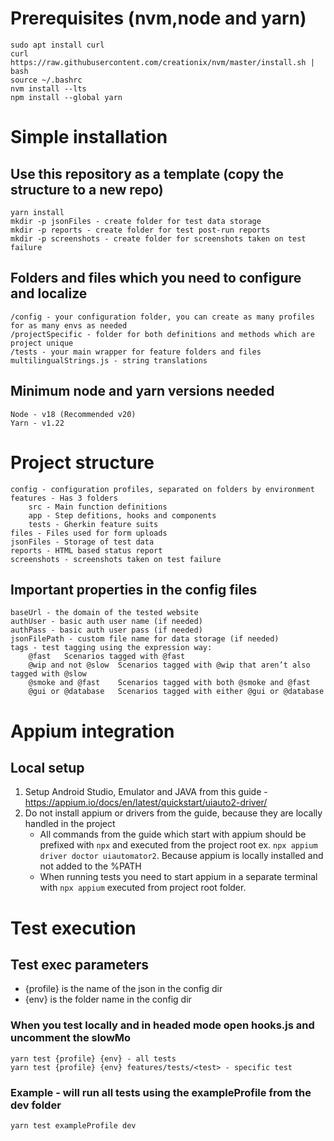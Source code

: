 # Prerequisites (nvm,node and yarn)

    sudo apt install curl
    curl https://raw.githubusercontent.com/creationix/nvm/master/install.sh | bash
    source ~/.bashrc
    nvm install --lts
    npm install --global yarn

# Simple installation

## Use this repository as a template (copy the structure to a new repo)

    yarn install
    mkdir -p jsonFiles - create folder for test data storage
    mkdir -p reports - create folder for test post-run reports
    mkdir -p screenshots - create folder for screenshots taken on test failure

## Folders and files which you need to configure and localize

    /config - your configuration folder, you can create as many profiles for as many envs as needed
    /projectSpecific - folder for both definitions and methods which are project unique
    /tests - your main wrapper for feature folders and files
    multilingualStrings.js - string translations

## Minimum node and yarn versions needed

    Node - v18 (Recommended v20)
    Yarn - v1.22

# Project structure

    config - configuration profiles, separated on folders by environment
    features - Has 3 folders
        src - Main function definitions
        app - Step defitions, hooks and components
        tests - Gherkin feature suits
    files - Files used for form uploads
    jsonFiles - Storage of test data
    reports - HTML based status report
    screenshots - screenshots taken on test failure

## Important properties in the config files

    baseUrl - the domain of the tested website
    authUser - basic auth user name (if needed)
    authPass - basic auth user pass (if needed)
    jsonFilePath - custom file name for data storage (if needed)
    tags - test tagging using the expression way:
        @fast	Scenarios tagged with @fast
        @wip and not @slow	Scenarios tagged with @wip that aren’t also tagged with @slow
        @smoke and @fast	Scenarios tagged with both @smoke and @fast
        @gui or @database	Scenarios tagged with either @gui or @database

# Appium integration

## Local setup

1. Setup Android Studio, Emulator and JAVA from this guide - https://appium.io/docs/en/latest/quickstart/uiauto2-driver/
2. Do not install appium or drivers from the guide, because they are locally handled in the project
    - All commands from the guide which start with appium should be prefixed with `npx` and executed from the project root ex. `npx appium driver doctor uiautomator2`. Because appium is locally installed and not added to the %PATH
    - When running tests you need to start appium in a separate terminal with `npx appium` executed from project root folder.

# Test execution

## Test exec parameters

- {profile} is the name of the json in the config dir
- {env} is the folder name in the config dir

### When you test locally and in headed mode open hooks.js and uncomment the slowMo

    yarn test {profile} {env} - all tests
    yarn test {profile} {env} features/tests/<test> - specific test

### Example - will run all tests using the exampleProfile from the dev folder

    yarn test exampleProfile dev
